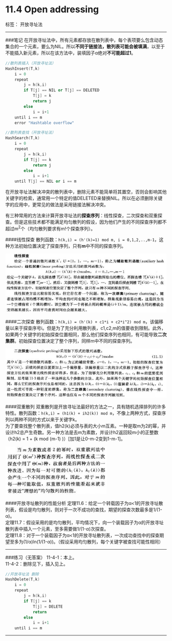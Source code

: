 # 11.4 Open addressing

标签： 开放寻址法

---

###笔记
在开放寻址法中，所有元素都存放在散列表中，每个表项要么包含动态集合的一个元素，要么为NIL。所以**不同于链接法，散列表可能会被填满**，以至于不能插入新元素，所以在该方法中，装填因子α绝对**不可能超过1**。

```c++
//散列表插入（开放寻址法）
HashInsert(T,k)
    i = 0
    repeat
        j = h(k,i)
        if T[j] == NIL or T[j] == DELETED
            T[j] = k
            return j
        else
            i = i+1
    until i == m
    error "Hashtable overflow"
```

```c++
//散列表查找（开放寻址法）
HashSearch(T,k)
    i = 0
    repeat
        j = h(k,i)
        if T[j] == k
            return j
        else
            i = i+1
    until T[j] == NIL or i == m
```
在开放寻址法解决冲突的散列表中，删除元素不能简单将其置空，否则会影响其他关键字的检索，通常用一个特定的值DELETED来替换NIL。所以在必须删除关键字的应用中，更常见的做法是采用链接法解决冲突。

有三种常用的方法来计算开放寻址法的**探查序列**：线性探查，二次探查和双重探查。但是这些技术都不能满足均匀散列的假设，因为他们产生的不同探查序列都不超过m<sup>2</sup>个（均匀散列要求有m!个探查序列）。

####线性探查
散列函数：`h(k,i) = (h'(k)=1) mod m, i = 0,1,2,..,m-1`，这种方法初始位置决定了探查序列，只有**m**中不同的探查序列。

![线性探测发](../pictures/11.4-1.jpg)

####二次探查
散列函数：`h(k,i) = (h'(k) + c1*i + c2*i^2) mod m`，该偏移量以来于探查序号i。但是为了充分利用散列表，c1,c2,m的值要收到限制。此外，如果两个关键字的初始探查位置相同，那么他们探查序列也相同，有可能导致**二次集群**。初始探查位置决定了整个序列，同样m中不同的探查序列。

![二次探测法](../pictures/11.4-2.jpg)

####双重散列
双重散列是开放寻址法最好的方法之一，具有随机选择排列的许多特性。散列函数：`h(k,i) = (h1(k) + ih2(k)) mod m`，不像上两种方式，探查序列以两种不同的方式以来于关键字k。  
为了要查找整个散列表，值h2(k)必须与表的大小m互素。一种是取m为2的幂，并设计h2总产生奇数。另一种方法是去m为素数，并设计h2返回较m小的正整数（h2(k) = 1 + (k mod (m-1) )）[加1是让0-m-2变到1-m-1]。

![双重散列法](../pictures/11.4-3.jpg)

####开放寻址散列的性能分析
定理11.6：给定一个转载因子为α<1的开放寻址散列表，假设是均匀散列，则对于一次不成功的查找，期望的探查次数最多是1/(1-α)。  
定理11.7：假设采用的是均匀散列，平均情况下，向一个装载因子为α的开放寻址散列表中插入一个元素，至多需要做1/(1-α)次探查。  
定理11.8：对于一个装载因子为α<1的开放寻址散列表，一次成功查找中的探查期望至多为(1/α)ln(1/(1-α))。（假设采用均匀散列，每个关键字被查找可能性相同）

---
###练习（无答案）
11-4-1：本上。  
11-4-2：删除见下，插入见上。
```c++
//开放寻址法 删除
HashDelete(T,k)
    i = 0
    repeat
        j = h(k,i)
        if T[j] == k
            T[j] = DELETE
            return
        else
            i = i+1
    until i == m
```

---


[1]: https://github.com/wj1066/pictures/blob/master/CLRS/11.4-1.jpg
[2]: https://github.com/wj1066/pictures/blob/master/CLRS/11.4-2.jpg
[3]: https://github.com/wj1066/pictures/blob/master/CLRS/11.4-3.jpg